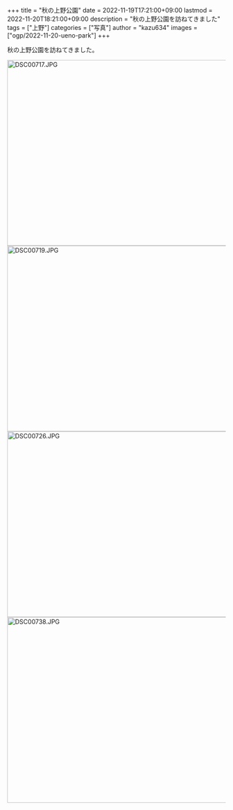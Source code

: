 +++
title = "秋の上野公園"
date = 2022-11-19T17:21:00+09:00
lastmod = 2022-11-20T18:21:00+09:00
description = "秋の上野公園を訪ねてきました"
tags = ["上野"]
categories = ["写真"]
author = "kazu634"
images = ["ogp/2022-11-20-ueno-park"]
+++

秋の上野公園を訪ねてきました。

<img src="https://live.staticflickr.com/65535/52510524830_03612e2d64_z.jpg" width="640" height="427" alt="DSC00717.JPG">

<img src="https://live.staticflickr.com/65535/52510043061_a78243c06e_z.jpg" width="640" height="427" alt="DSC00719.JPG">

<img src="https://live.staticflickr.com/65535/52510321594_edcbd751c4_z.jpg" width="640" height="427" alt="DSC00726.JPG">

<img src="https://live.staticflickr.com/65535/52510534640_3ba9395a29_z.jpg" width="640" height="427" alt="DSC00738.JPG">

